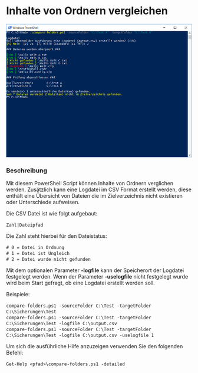 # Inhalte von Ordnern vergleichen

![Screenshot compare-folders](https://raw.githubusercontent.com/patbec/compare-folders/master/screenshot-compare-folders.png)

### Beschreibung

Mit diesem PowerShell Script können Inhalte von Ordnern verglichen werden. Zusätzlich kann eine Logdatei im CSV Format erstellt werden, diese enthält eine Übersicht von Dateien die im Zielverzeichnis nicht existieren oder Unterschiede aufweisen.

Die CSV Datei ist wie folgt aufgebaut:
```
Zahl|Dateipfad
```

Die Zahl steht hierbei für den Dateistatus:
```
# 0 = Datei in Ordnung
# 1 = Datei ist Ungleich
# 2 = Datei wurde nicht gefunden
```

Mit dem optionalen Parameter **-logfile** kann der Speicherort der Logdatei festgelegt werden. Wenn der Parameter **-uselogfile** nicht festgelegt wurde wird beim Start gefragt, ob eine Logdatei erstellt werden soll.

Beispiele:
```
compare-folders.ps1 -sourceFolder C:\Test -targetFolder C:\Sicherungen\Test
compare-folders.ps1 -sourceFolder C:\Test -targetFolder C:\Sicherungen\Test -logfile C:\output.csv
compare-folders.ps1 -sourceFolder C:\Test -targetFolder C:\Sicherungen\Test -logfile C:\output.csv -uselogfile 1
```

Um sich die ausführliche Hilfe anzuzeigen verwenden Sie den folgenden Befehl:
```
Get-Help <pfad>\compare-folders.ps1 -detailed
```
